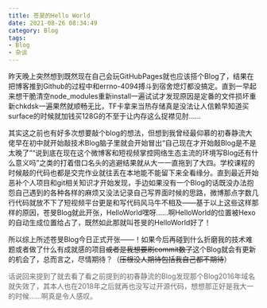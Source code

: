 ```yaml
---
title: 苍旻的Hello World
date: 2021-08-26 08:34:49
category: Blog
tags: 
- Blog
- 杂谈
---
```

昨天晚上突然想到既然现在自己会玩GitHubPages就也应该搭个Blog了，结果在把博客推到Github的过程中和errno-4094搏斗到宿舍熄灯都没搞定。直到一早起来想干脆清空node_modules重新install一遍试试才发现原因是定番的文件损坏重新chkdsk一遍果然就顺畅无比，TF卡拿来当热存储真是没法让人信赖早知道买surface的时候就加钱买128G的不至于让内存这么捉襟见肘……

<!--more-->

其实这之前也有好多次想要敲个blog的想法，但想到我曾经最仰慕的初春静流大佬早在初中就开始敲技术Blog脑子里就会开始冒出“自己现在才开始敲Blog是不是太晚了”“说到底在现在这个微博客和短视频掌控网络生态主流的环境写Blog还有什么意义吗”之类的打着借口名头的逃避结果就从大一一直拖到了大四。学校课程的时候敲的代码也都是交完作业就往丢在本地能不能留下来全看缘分。直到最近开始恶补个人项目和git相关知识才开始发现，手边如果没有一个Blog的话既没办法抱怨自己遇到的各种各样的麻烦又没法记录自己写界面时候的思路，微博那点字数几行代码就放不下了短视频平台更是和写代码风马牛不相及——基于以上这些这样那样的原因，苍旻Blog就此开张，HelloWorld嘿呀……啊HelloWorld的位置被Hexo的自动生成位置给占了，既然如此那就叫苍旻的HelloWorld好了！

所以综上所述苍旻Blog今日正式开张——！如果今后再碰到什么折磨我的技术难题或者做了什么有成就感的项目<del>或者是我想要刷commit数了</del>这个Blog就会有更新的机会了，总而言之，尽情期待？（<del>压根没人期待包括我自己都不期待</del>）

<font color=dimgray>话说回来提到了就去看了看之前提到的初春静流的Blog发现那个Blog2016年域名就失效了，其本人也在2018年之后就再也没写过开源代码，想想那正好是我大一的时候……啊真是令人感叹。</font>
